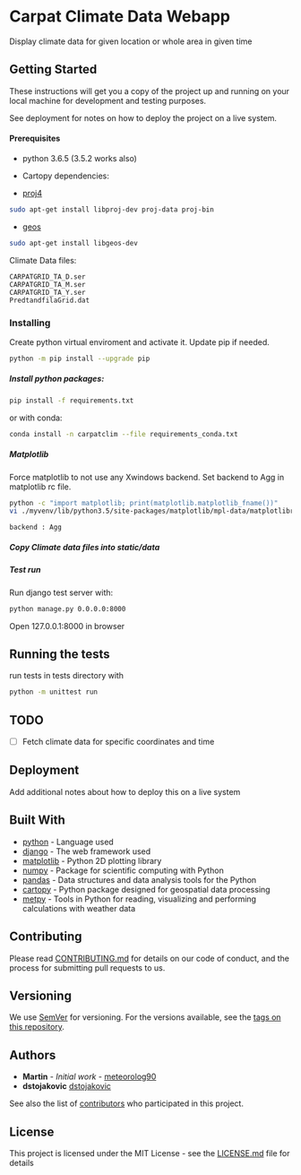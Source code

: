 # Carpat Climate Data Webapp

Display climate data for given location or whole area in given time

## Getting Started

These instructions will get you a copy of the project up and running on your local machine for development and testing purposes.

See deployment for notes on how to deploy the project on a live system.

#### Prerequisites
- python 3.6.5 (3.5.2 works also)

- Cartopy dependencies:
* [proj4](https://proj4.org/install.html#install)

```bash
sudo apt-get install libproj-dev proj-data proj-bin
```
* [geos](https://github.com/googlecolab/colabtools/issues/85)
```bash
sudo apt-get install libgeos-dev
```


Climate Data files:
```
CARPATGRID_TA_D.ser
CARPATGRID_TA_M.ser
CARPATGRID_TA_Y.ser
PredtandfilaGrid.dat
```


### Installing
Create python virtual enviroment and activate it. Update pip if needed.
```bash
python -m pip install --upgrade pip
```


##### Install python packages:

```bash
pip install -f requirements.txt
```

or with conda:
```bash
conda install -n carpatclim --file requirements_conda.txt
```

##### Matplotlib
Force matplotlib to not use any Xwindows backend. Set backend to Agg in matplotlib rc file.
```bash
python -c "import matplotlib; print(matplotlib.matplotlib_fname())"
vi ./myvenv/lib/python3.5/site-packages/matplotlib/mpl-data/matplotlibrc
```
```
backend : Agg
```

##### Copy Climate data files into static/data

##### Test run
Run django test server with:
```bash
python manage.py 0.0.0.0:8000
```

Open 127.0.0.1:8000 in browser

## Running the tests
run tests in tests directory with
```bash
python -m unittest run
```

## TODO
- [ ] Fetch climate data for specific coordinates and time

## Deployment
Add additional notes about how to deploy this on a live system

## Built With

* [python](https://www.python.org/) - Language used
* [django](https://www.djangoproject.com/) - The web framework used
* [matplotlib](https://matplotlib.org/) - Python 2D plotting library
* [numpy](https://www.numpy.org) - Package for scientific computing with Python
* [pandas](https://pandas.pydata.org/) - Data structures and data analysis tools for the Python
* [cartopy](https://scitools.org.uk/cartopy/) - Python package designed for geospatial data processing
* [metpy](https://github.com/Unidata/MetPy) - Tools in Python for reading, visualizing and performing calculations with weather data

## Contributing

Please read [CONTRIBUTING.md](https://gist.github.com/PurpleBooth/b24679402957c63ec426) for details on our code of conduct, and the process for submitting pull requests to us.

## Versioning

We use [SemVer](http://semver.org/) for versioning. For the versions available, see the [tags on this repository](https://github.com/your/project/tags). 

## Authors

* **Martin** - *Initial work* - [meteorolog90](https://github.com/meteorolog90)
* **dstojakovic** [dstojakovic](https://github.com/dstojakovic)

See also the list of [contributors](https://github.com/your/project/contributors) who participated in this project.

## License

This project is licensed under the MIT License - see the [LICENSE.md](LICENSE.md) file for details

